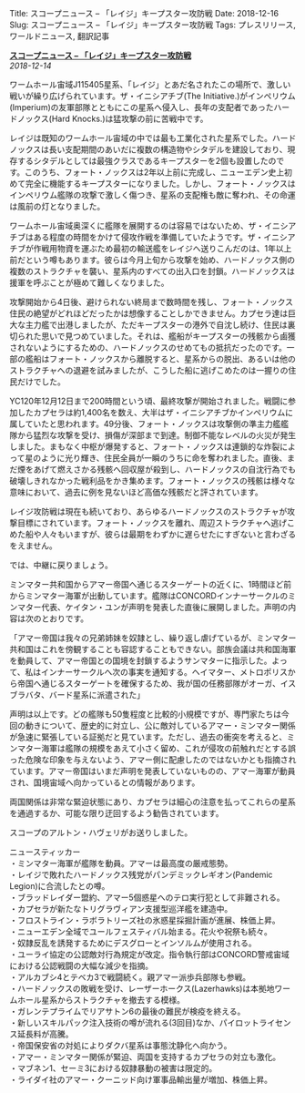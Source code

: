 Title: スコープニュース – 「レイジ」キープスター攻防戦
Date: 2018-12-16
Slug: スコープニュース – 「レイジ」キープスター攻防戦
Tags: プレスリリース, ワールドニュース, 翻訳記事

<p class="lead"><strong><a href="https://www.youtube.com/watch?v=G6UdMpYtY-w">スコープニュース – 「レイジ」キープスター攻防戦</a></strong><br/>
<em>2018-12-14</em></p>
<p>ワームホール宙域J115405星系、「レイジ」とあだ名されたこの場所で、激しい戦いが繰り広げられています。ザ・イニシアチブ(The Initiative.)がインペリウム(Imperium)の友軍部隊とともにこの星系へ侵入し、長年の支配者であったハードノックス(Hard Knocks.)は猛攻撃の前に苦戦中です。</p>
<p>レイジは既知のワームホール宙域の中では最も工業化された星系でした。ハードノックスは長い支配期間のあいだに複数の構造物やシタデルを建設しており、現存するシタデルとしては最強クラスであるキープスターを2個も設置したのです。このうち、フォート・ノックスは2年以上前に完成し、ニューエデン史上初めて完全に機能するキープスターになりました。しかし、フォート・ノックスはインペリウム艦隊の攻撃で激しく傷つき、星系の支配権も敵に奪われ、その命運は風前の灯となりました。</p>
<p>ワームホール宙域奥深くに艦隊を展開するのは容易ではないため、ザ・イニシアチブはある程度の時間をかけて侵攻作戦を準備していたようです。ザ・イニシアチブが作戦用物資を運ぶため最初の輸送艦をレイジへ送りこんだのは、1年以上前だという噂もあります。彼らは今月上旬から攻撃を始め、ハードノックス側の複数のストラクチャを襲い、星系内のすべての出入口を封鎖。ハードノックスは援軍を呼ぶことが極めて難しくなりました。</p>
<p>攻撃開始から4日後、避けられない終局まで数時間を残し、フォート・ノックス住民の絶望がどれほどだったかは想像することしかできません。カプセラ達は巨大な主力艦で出港しましたが、ただキープスターの港外で自沈し続け、住民は裏切られた思いで見つめていました。それは、艦船がキープスターの残骸から鹵獲されないようにするための、ハードノックスのせめてもの抵抗だったのです。一部の艦船はフォート・ノックスから離脱すると、星系からの脱出、あるいは他のストラクチャへの退避を試みましたが、こうした船に逃げこめたのは一握りの住民だけでした。</p>
<p>YC120年12月12日まで200時間という頃、最終攻撃が開始されました。戦闘に参加したカプセラは約1,400名を数え、大半はザ・イニシアチブかインペリウムに属していたと思われます。49分後、フォート・ノックスは攻撃側の準主力艦艦隊から猛烈な攻撃を受け、損傷が深部まで到達。制御不能なレベルの火災が発生しました。まもなく中枢が爆発すると、フォート・ノックスは連鎖的な炸裂によって星のように光り輝き、住民全員が一瞬のうちに命を奪われました。直後、まだ煙をあげて燃えさかる残骸へ回収屋が殺到し、ハードノックスの自沈行為でも破壊しきれなかった戦利品をかき集めます。フォート・ノックスの残骸は様々な意味において、過去に例を見ないほど高価な残骸だと評されています。</p>
<p>レイジ攻防戦は現在も続いており、あらゆるハードノックスのストラクチャが攻撃目標にされています。フォート・ノックスを離れ、周辺ストラクチャへ逃げこめた船や人々もいますが、彼らは最期をわずかに遅らせたにすぎないと言わざるをえません。</p>
<p>では、中継に戻りましょう。</p>
<p>ミンマター共和国からアマー帝国へ通じるスターゲートの近くに、1時間ほど前からミンマター海軍が出動しています。艦隊はCONCORDインナーサークルのミンマター代表、ケイタン・ユンが声明を発表した直後に展開しました。声明の内容は次のとおりです。</p>
<p>「アマー帝国は我々の兄弟姉妹を奴隷とし、繰り返し虐げているが、ミンマター共和国はこれを傍観することも容認することもできない。部族会議は共和国海軍を動員して、アマー帝国との国境を封鎖するようサンマターに指示した。よって、私はインナーサークルへ次の事実を通知する。ヘイマター、メトロポリスから帝国へ通じるスターゲートを確保するため、我が国の任務部隊がオーガ、イスブラバタ、バード星系に派遣された」</p>
<p>声明は以上です。どの艦隊も50隻程度と比較的小規模ですが、専門家たちは今回の動きについて、歴史的に対立し、公に敵対しているアマー・ミンマター関係が急速に緊張している証拠だと見ています。ただし、過去の衝突を考えると、ミンマター海軍は艦隊の規模をあえて小さく留め、これが侵攻の前触れだとする誤った危険な印象を与えないよう、アマー側に配慮したのではないかとも指摘されています。アマー帝国はいまだ声明を発表していないものの、アマー海軍が動員され、国境宙域へ向かっているとの情報があります。</p>
<p>両国関係は非常な緊迫状態にあり、カプセラは細心の注意を払ってこれらの星系を通過するか、可能な限り迂回するよう勧告されています。</p>
<p>スコープのアルトン・ハヴェリがお送りしました。</p>
<p>ニュースティッカー<br/>
・ミンマター海軍が艦隊を動員。アマーは最高度の厳戒態勢。<br/>
・レイジで敗れたハードノックス残党がパンデミックレギオン(Pandemic Legion)に合流したとの噂。<br/>
・ブラッドレイダー盟約、アマー5個惑星へのテロ実行犯として非難される。<br/>
・カプセラが新たなトリグラヴィアン支援型巡洋艦を建造中。<br/>
・フロストライン・ラボラトリーズ社の氷惑星採掘計画が進展、株価上昇。<br/>
・ニューエデン全域でユールフェスティバル始まる。花火や祝祭も続々。<br/>
・奴隷反乱を誘発するためにデスグローとインソルムが使用される。<br/>
・ユーライ協定の公認敵対行為規定が改定。指令執行部はCONCORD警戒宙域における公認戦闘の大幅な減少を指摘。<br/>
・アルカブシ4とテベカ3で戦闘続く。親アマー派歩兵部隊も参戦。<br/>
・ハードノックスの敗戦を受け、レーザーホークス(Lazerhawks)は本拠地ワームホール星系からストラクチャを撤去する模様。<br/>
・ガレンテプライムでリアサトン6の最後の難民が検疫を終える。<br/>
・新しいスキルパック注入技術の噂が流れる(3回目)なか、パイロットライセンス延長料が高騰。<br/>
・帝国保安省の対処によりダクバ星系は事態沈静化へ向かう。<br/>
・アマー・ミンマター関係が緊迫、両国を支持するカプセラの対立も激化。<br/>
・マブネン1、セーミ3における奴隷暴動の被害は限定的。<br/>
・ライダイ社のアマー・クーニッド向け軍事品輸出量が増加、株価上昇。</p>

